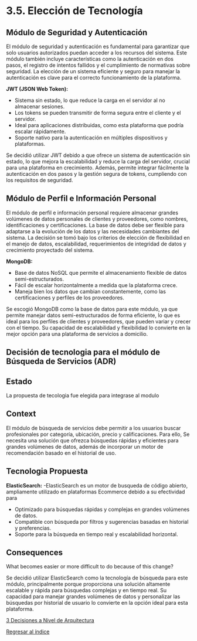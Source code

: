 # 3.5. Elección de Tecnología
## Módulo de Seguridad y Autenticación

El módulo de seguridad y autenticación es fundamental para garantizar que solo usuarios autorizados puedan acceder a los recursos del sistema. Este módulo también incluye características como la autenticación en dos pasos, el registro de intentos fallidos y el cumplimiento de normativas sobre seguridad. La elección de un sistema eficiente y seguro para manejar la autenticación es clave para el correcto funcionamiento de la plataforma.

**JWT (JSON Web Token):**

  - Sistema sin estado, lo que reduce la carga en el servidor al no almacenar sesiones.
  - Los tokens se pueden transmitir de forma segura entre el cliente y el servidor.
  - Ideal para aplicaciones distribuidas, como esta plataforma que podría escalar rápidamente.
  - Soporte nativo para la autenticación en múltiples dispositivos y plataformas.

Se decidió utilizar JWT debido a que ofrece un sistema de autenticación sin estado, lo que mejora la escalabilidad y reduce la carga del servidor, crucial para una plataforma en crecimiento. Además, permite integrar fácilmente la autenticación en dos pasos y la gestión segura de tokens, cumpliendo con los requisitos de seguridad.

## Módulo de Perfil e Información Personal

El módulo de perfil e información personal requiere almacenar grandes volúmenes de datos personales de clientes y proveedores, como nombres, identificaciones y certificaciones. La base de datos debe ser flexible para adaptarse a la evolución de los datos y las necesidades cambiantes del sistema. 
La decisión se tomó bajo los criterios de elección de flexibilidad en el manejo de datos, escalabilidad, requerimientos de integridad de datos y crecimiento proyectado del sistema.


**MongoDB:**

  - Base de datos NoSQL que permite el almacenamiento flexible de datos semi-estructurados.
  - Fácil de escalar horizontalmente a medida que la plataforma crece.
  - Maneja bien los datos que cambian constantemente, como las certificaciones y perfiles de los proveedores.

    
Se escogió MongoDB como la base de datos para este módulo, ya que permite manejar datos semi-estructurados de forma eficiente, lo que es ideal para los perfiles de clientes y proveedores, que pueden variar y crecer con el tiempo. Su capacidad de escalabilidad y flexibilidad lo convierte en la mejor opción para una plataforma de servicios a domicilio.

## Decisión de tecnologia para el módulo de Búsqueda de Servicios (ADR)

## Estado 

La propuesta de tecologia fue elegida para integrase al modulo

## Context

El módulo de búsqueda de servicios debe permitir a los usuarios buscar profesionales por categoría, ubicación, precio y calificaciones. Para ello, Se necesita una solución que ofrezca búsquedas rápidas y eficientes para grandes volúmenes de datos, además de incorporar un motor de recomendación basado en el historial de uso.

## Tecnologia Propuesta
**ElasticSearch:**
-ElasticSearch es un motor de busqueda de código abierto, ampliamente utilizado en plataformas Ecommerce debido a su efectividad para 
  - Optimizado para búsquedas rápidas y complejas en grandes volúmenes de datos.
  - Compatible con búsqueda por filtros y sugerencias basadas en historial y preferencias.
  - Soporte para la búsqueda en tiempo real y escalabilidad horizontal.

## Consequences

What becomes easier or more difficult to do because of this change?









Se decidió utilizar ElasticSearch como la tecnología de búsqueda para este módulo, principalmente porque proporciona una solución altamente escalable y rápida para búsquedas complejas y en tiempo real. Su capacidad para manejar grandes volúmenes de datos y personalizar las búsquedas por historial de usuario lo convierte en la opción ideal para esta plataforma.


[3 Decisiones a Nivel de Arquitectura](../3.md)

[Regresar al índice](../../README.md)
